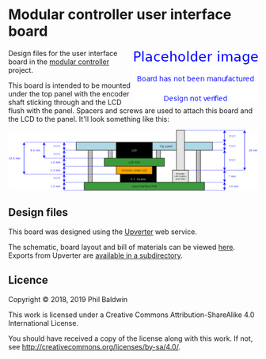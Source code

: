 # Modular controller user interface board

<img align="right" src="./PlaceholderImage.png">

Design files for the user interface board in the [modular controller](https://github.com/PhilboBaggins/modular-controller) project.

This board is intended to be mounted under the top panel with the encoder shaft sticking through and the LCD flush with the panel. Spacers and screws are used to attach this board and the LCD to the panel. It'll look something like this:

![Height diagram](./Height%20diagram.png)

## Design files

This board was designed using the [Upverter](https://upverter.com) web service.

The schematic, board layout and bill of materials can be viewed [here](https://upverter.com/Trebuchetindustries/0615a4734f97f8ff/Modular-controller---User-interface-board/). Exports from Upverter are [available in a subdirectory](./Upverter%20exports).

## Licence

Copyright © 2018, 2019 Phil Baldwin

This work is licensed under a Creative Commons Attribution-ShareAlike 4.0 International License.

You should have received a copy of the license along with this work. If not, see <http://creativecommons.org/licenses/by-sa/4.0/>.
